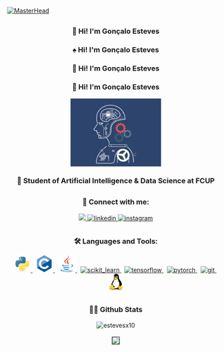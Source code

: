 [![MasterHead](./Assets/Brain-Banner.png)](https://github.com/EstevesX10)
<!-- <h1 align="center">Hi! I'm Gonçalo Esteves</h1> -->
<h2></h2>
<h3 align="center">📍 Hi! I'm Gonçalo Esteves</h3>
<h3 align="center">♠️ Hi! I'm Gonçalo Esteves</h3>
<h3 align="center">🌠 Hi! I'm Gonçalo Esteves</h3>
<h3 align="center">🚩 Hi! I'm Gonçalo Esteves</h3>
<div align="center">
    <img align="center" alt="Artificial Intelligence" width="210" src="./Assets/AI.gif" />
    <h3 align="center">📔 Student of Artificial Intelligence & Data Science at FCUP</h3>
    <h2></h2>
    <h3 align="center">💬 Connect with me:</h3>
    <div align="center">
        <a href="https://github.com/EstevesX10" target="_blank">
            <img src="https://img.shields.io/badge/GitHub-100000?style=for-the-badge&logo=github&logoColor=white" target="_blank">
        </a>
        <a href="https://linkedin.com" target="_blank">
            <img src=https://img.shields.io/badge/linkedin-%231E77B5.svg?&style=for-the-badge&logo=linkedin&logoColor=white alt=linkedin style="margin-bottom: 5px;" />
        </a>
        <a href="https://instagram.com" target="_blank">
            <img src=https://img.shields.io/badge/instagram-%23000000.svg?&style=for-the-badge&logo=instagram&logoColor=white alt=instagram style="margin-bottom: 5px;" />
        </a>  
    </div>
    <h2></h2>
    <h3 align="center">🛠 Languages and Tools:</h3>
    <p align="center">
        <a href="https://www.python.org" target="_blank" rel="noreferrer">
            <img src="https://raw.githubusercontent.com/devicons/devicon/master/icons/python/python-original.svg" alt="python" width="40" height="40"/> 
        </a>&nbsp;
        <a href="https://www.cprogramming.com/" target="_blank" rel="noreferrer">
            <img src="https://raw.githubusercontent.com/devicons/devicon/master/icons/c/c-original.svg" alt="c" width="40" height="40"/>
        </a>&nbsp;
        <a href="https://www.java.com" target="_blank" rel="noreferrer">
            <img src="https://raw.githubusercontent.com/devicons/devicon/master/icons/java/java-original.svg" alt="java" width="40" height="40"/>
        </a>&nbsp;
        <a href="https://scikit-learn.org/" target="_blank" rel="noreferrer">
            <img src="https://upload.wikimedia.org/wikipedia/commons/0/05/Scikit_learn_logo_small.svg" alt="scikit_learn" width="40" height="40"/>
        </a>&nbsp;
        <a href="https://www.tensorflow.org" target="_blank" rel="noreferrer">
            <img src="https://www.vectorlogo.zone/logos/tensorflow/tensorflow-icon.svg" alt="tensorflow" width="40" height="40"/>
        </a>&nbsp;
        <a href="https://pytorch.org/" target="_blank" rel="noreferrer">
            <img src="https://www.vectorlogo.zone/logos/pytorch/pytorch-icon.svg" alt="pytorch" width="40" height="40"/>
        </a>&nbsp;
        <a href="https://git-scm.com/" target="_blank" rel="noreferrer">
            <img src="https://www.vectorlogo.zone/logos/git-scm/git-scm-icon.svg" alt="git" width="40" height="40"/>
        </a>&nbsp;
        <a href="https://www.linux.org/" target="_blank" rel="noreferrer">
            <img src="https://raw.githubusercontent.com/devicons/devicon/master/icons/linux/linux-original.svg" alt="linux" width="40" height="40"/>
        </a>
    </p>
    </div>

<h2></h2>
<h3 align="center">👨‍💻 Github Stats</h3>
<div align="center">
    <img align="center" src="https://github-readme-stats.vercel.app/api/top-langs?username=estevesx10&show_icons=true&locale=en&layout=compact&theme=dark" alt="estevesx10" />
    <br/>
    <br/>
    <img align="center" src="http://github-profile-summary-cards.vercel.app/api/cards/profile-details?username=EstevesX10&theme=dark" height="180em" border="1"/>
</div>